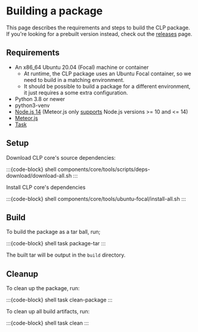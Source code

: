 # Building a package

This page describes the requirements and steps to build the CLP package. If you're looking for a
prebuilt version instead, check out the [releases](https://github.com/y-scope/clp/releases) page.

## Requirements

* An x86_64 Ubuntu 20.04 (Focal) machine or container
  * At runtime, the CLP package uses an Ubuntu Focal container, so we need to build in a matching
    environment.
  * It should be possible to build a package for a different environment, it just requires a some
    extra configuration.
* Python 3.8 or newer
* python3-venv
* [Node.js 14](https://nodejs.org/download/release/v14.21.3/) (Meteor.js only
  [supports](https://docs.meteor.com/install#prereqs-node) Node.js versions >= 10 and <= 14)
* [Meteor.js](https://docs.meteor.com/install.html#installation)
* [Task](https://taskfile.dev/)

## Setup

Download CLP core's source dependencies:

:::{code-block} shell
components/core/tools/scripts/deps-download/download-all.sh
:::

Install CLP core's dependencies

:::{code-block} shell
components/core/tools/ubuntu-focal/install-all.sh
:::

## Build

To build the package as a tar ball, run;

:::{code-block} shell
task package-tar
:::

The built tar will be output in the `build` directory.

## Cleanup

To clean up the package, run:

:::{code-block} shell
task clean-package
:::
  
To clean up all build artifacts, run:

:::{code-block} shell
task clean
:::
